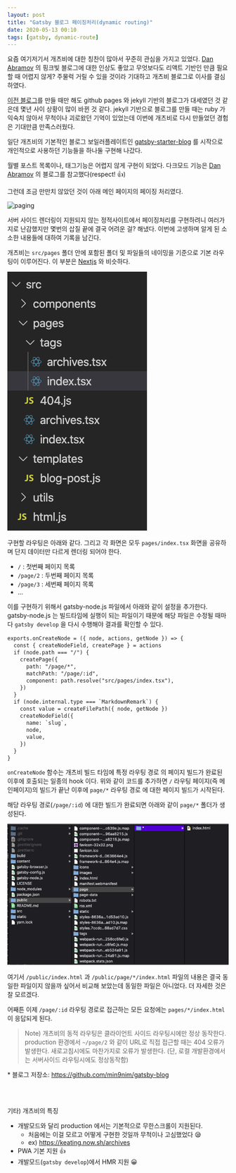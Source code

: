 ```yaml
---
layout: post
title: "Gatsby 블로그 페이징처리(dynamic routing)"
date: 2020-05-13 00:10
tags: [gatsby, dynamic-route]
---
```


요즘 여기저기서 개츠비에 대한 칭찬이 많아서 꾸준히 관심을 가지고 있었다. [Dan Abramov](https://overreacted.io/) 의 핑크빛 블로그에 대한 인상도 좋았고 무엇보다도 리액트 기반인 만큼 필요할 때 어렵지 않게? 주물럭 거릴 수 있을 것이라 기대하고 개츠비 블로그로 이사를 결심하였다.

[이전 블로그](https://min9nim.github.io)를 만들 때만 해도 github pages 와 jekyll 기반의 블로그가 대세였던 것 같은데 몇년 사이 상황이 많이 바뀐 것 같다. jekyll 기반으로 블로그를 만들 때는 ruby 가 익숙치 않아서 무척이나 괴로왔던 기억이 있었는데 이번에 개츠비로 다시 만들었던 경험은 기대만큼 만족스러웠다.

일단 개츠비의 기본적인 블로그 보일러플레이트인 [gatsby-starter-blog](https://www.gatsbyjs.org/starters/gatsbyjs/gatsby-starter-blog/) 를 시작으로 개인적으로 사용하던 기능들을 하나둘 구현해 나갔다.

월별 포스트 목록이나, 태그기능은 어렵지 않게 구현이 되었다. 다크모드 기능은 [Dan Abramov](https://overreacted.io/) 의 블로그를 참고했다(respect! 👍)

그런데 조금 만만치 않았던 것이 아래 메인 페이지의 페이징 처리였다.

![paging](./paging.gif)

서버 사이드 렌더링이 지원되지 않는 정적사이트에서 페이징처리를 구현하려니 여러가지로 난감했지만 몇번의 삽질 끝에 결국 어려운 걸? 해냈다. 이번에 고생하며 알게 된 소소한 내용들에 대하여 기록을 남긴다.

개츠비는 `src/pages` 폴더 안에 포함된 폴더 및 파일들의 네이밍을 기준으로 기본 라우팅이 이루어진다. 이 부분은 [Nextjs](https://nextjs.org/) 와 비슷하다.

![pages-folder](./pages-folder.png)

구현할 라우팅은 아래와 같다. 그리고 각 화면은 모두 `pages/index.tsx` 화면을 공유하며 단지 데이터만 다르게 렌더링 되어야 한다.

- `/` : 첫번째 페이지 목록
- `/page/2` : 두번째 페이지 목록
- `/page/3` : 세번째 페이지 목록
- ...

이를 구현하기 위해서 gatsby-node.js 파일에서 아래와 같이 설정을 추가한다. gatsby-node.js 는 빌드타임에 실행이 되는 파일이기 때문에 해당 파일은 수정될 때마다 `gatsby develop` 을 다시 수행해야 결과를 확인할 수 있다.

```jsx{3-9}
exports.onCreateNode = ({ node, actions, getNode }) => {
  const { createNodeField, createPage } = actions
  if (node.path === "/") {
    createPage({
      path: "/page/*",
      matchPath: "/page/:id",
      component: path.resolve("src/pages/index.tsx"),
    })
  }
  if (node.internal.type === `MarkdownRemark`) {
    const value = createFilePath({ node, getNode })
    createNodeField({
      name: `slug`,
      node,
      value,
    })
  }
}
```

`onCreateNode` 함수는 개츠비 빌드 타임에 특정 라우팅 경로 의 페이지 빌드가 완료된 이후에 호출되는 일종의 hook 이다. 위와 같이 코드를 추가하면 `/` 라우팅 페이지(즉 메인페이지)의 빌드가 끝난 이후에 `page/*` 라우팅 경로 에 대한 페이지 빌드가 시작된다.

해당 라우팅 경로(`/page/:id`) 에 대한 빌드가 완료되면 아래와 같이 `page/*` 폴더가 생성된다.

![pages-folder](./build.png)

여기서 `/public/index.html` 과 `/public/page/*/index.html` 파일의 내용은 결국 동일한 파일이지 않을까 싶어서 비교해 보았는데 동일한 파일은 아니었다. 더 자세한 것은 잘 모르겠다.

어째튼 이제 `/page/:id` 라우팅 경로로 접근하는 모든 요청에는 `pages/*/index.html` 이 응답되게 된다.

> Note) 개츠비의 동적 라우팅은 클라이언트 사이드 라우팅시에만 정상 동작한다. production 환경에서 `~/page/2` 와 같이 URL로 직접 접근할 때는 404 오류가 발생한다. 새로고침시에도 마찬가지로 오류가 발생한다. (단, 로컬 개발환경에서는 서버사이드 라우팅시에도 정상동작함)

\* 블로그 저장소: https://github.com/min9nim/gatsby-blog

<br>
<br>

기타) 개츠비의 특징

- 개발모드와 달리 production 에서는 기본적으로 무한스크롤이 지원된다.
  - 처음에는 이걸 모르고 어떻게 구현한 것일까 무척이나 고심했었다 😪
  - ex) https://keating.now.sh/archives
- PWA 기본 지원 👍
- 개발모드(`gatsby develop`)에서 HMR 지원 😀
